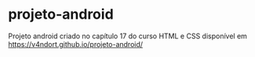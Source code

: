 # projeto-android
Projeto android criado no capítulo 17 do curso HTML e CSS
disponível em https://v4ndort.github.io/projeto-android/
